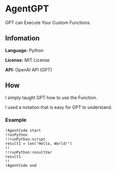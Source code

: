 # AgentGPT
GPT can Execute Your Custom Functions.

## Infomation

**Language:** Python

**License:** MIT License

**API:** OpenAI API (GPT)

## How

I simply taught GPT how to use the Function.

I used a notation that is easy for GPT to understand.

### Example
```
!AgentCode start
!runPython
!!runPython:script
result1 = len("Hello, World!")
!!
!!runPython:resultVar
result1
!!
!AgentCode end
```
